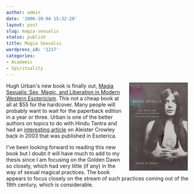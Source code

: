 ```yaml
---
author: admin
date: '2006-10-04 15:32:28'
layout: post
slug: magia-sexualis
status: publish
title: Magia Sexualis
wordpress_id: '1217'
categories:
- Academic
- Spirituality
---
```

<img hspace="10" border="1" align="right" src="/images/magia-sexualis.jpg" />Hugh Urban's new book is finally out, <a href="http://www.amazon.com/Magia-Sexualis-Liberation-Western-Esotericism/dp/0520247760">Magia Sexualis: Sex, Magic, and Liberation in Modern Western Esotericism</a>. This not a cheap book at all at $55 for the hardcover. Many people will probably want to wait for the paperback edition in a year or three. Urban is one of the better authors on topics to do with Hindu Tantra and had an <a href="http://www.esoteric.msu.edu/VolumeV/Unleashing_the_Beast.htm">interesting article</a> on Aleister Crowley back in 2003 that was published in Esoterica.



I've been looking forward to reading this new book but I doubt it will have much to add to my thesis since I am focusing on the Golden Dawn so closely, which had very little (if any) in the way of sexual magical practices. The book appears to focus closely on the stream of such practices coming out of the 19th century, which is considerable.
